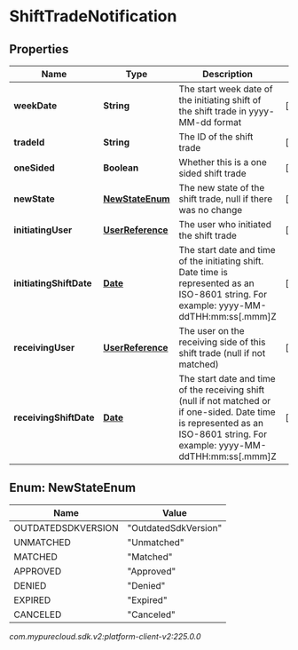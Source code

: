 # ShiftTradeNotification


## Properties

| Name | Type | Description | Notes |
| ------------ | ------------- | ------------- | ------------- |
| **weekDate** | **String** | The start week date of the initiating shift of the shift trade in yyyy-MM-dd format |  [optional] |
| **tradeId** | **String** | The ID of the shift trade |  [optional] |
| **oneSided** | **Boolean** | Whether this is a one sided shift trade |  [optional] |
| **newState** | [**NewStateEnum**](#Enum--NewStateEnum) | The new state of the shift trade, null if there was no change |  [optional] |
| **initiatingUser** | [**UserReference**](UserReference) | The user who initiated the shift trade |  [optional] |
| **initiatingShiftDate** | [**Date**](Date) | The start date and time of the initiating shift. Date time is represented as an ISO-8601 string. For example: yyyy-MM-ddTHH:mm:ss[.mmm]Z |  [optional] |
| **receivingUser** | [**UserReference**](UserReference) | The user on the receiving side of this shift trade (null if not matched) |  [optional] |
| **receivingShiftDate** | [**Date**](Date) | The start date and time of the receiving shift (null if not matched or if one-sided. Date time is represented as an ISO-8601 string. For example: yyyy-MM-ddTHH:mm:ss[.mmm]Z |  [optional] |


## Enum: NewStateEnum

| Name | Value |
| ---- | ----- |
| OUTDATEDSDKVERSION | &quot;OutdatedSdkVersion&quot; | 
| UNMATCHED | &quot;Unmatched&quot; | 
| MATCHED | &quot;Matched&quot; | 
| APPROVED | &quot;Approved&quot; | 
| DENIED | &quot;Denied&quot; | 
| EXPIRED | &quot;Expired&quot; | 
| CANCELED | &quot;Canceled&quot; | 




_com.mypurecloud.sdk.v2:platform-client-v2:225.0.0_
